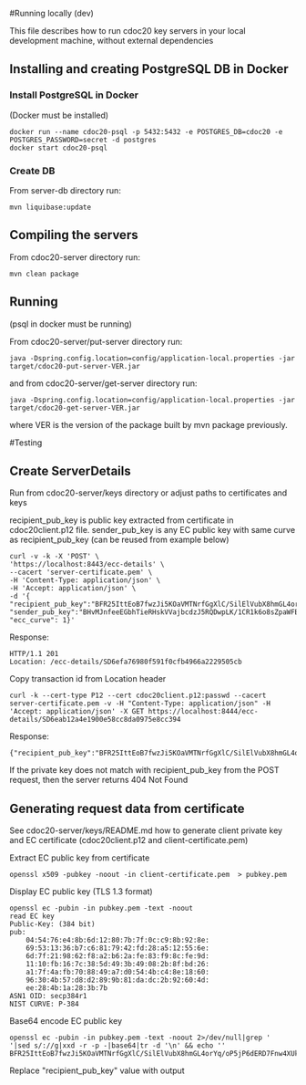 #Running locally (dev)

This file describes how to run cdoc20 key servers in your local development machine, without external dependencies

## Installing and creating PostgreSQL DB in Docker

### Install PostgreSQL in Docker
(Docker must be installed)
```
docker run --name cdoc20-psql -p 5432:5432 -e POSTGRES_DB=cdoc20 -e POSTGRES_PASSWORD=secret -d postgres
docker start cdoc20-psql
```

### Create DB
From server-db directory run:
```
mvn liquibase:update
```

## Compiling the servers
From cdoc20-server directory run:
```
mvn clean package
```

## Running
(psql in docker must be running)

From cdoc20-server/put-server directory run:
```
java -Dspring.config.location=config/application-local.properties -jar target/cdoc20-put-server-VER.jar
```

and from cdoc20-server/get-server directory run:
```
java -Dspring.config.location=config/application-local.properties -jar target/cdoc20-get-server-VER.jar
```

where VER is the version of the package built by mvn package previously.


#Testing
## Create ServerDetails
Run from cdoc20-server/keys directory or adjust paths to certificates and keys

recipient_pub_key is public key extracted from certificate in cdoc20client.p12 file.
sender_pub_key is any EC public key with same curve as recipient_pub_key (can be reused from example below)
```
curl -v -k -X 'POST' \
'https://localhost:8443/ecc-details' \
--cacert 'server-certificate.pem' \
-H 'Content-Type: application/json' \
-H 'Accept: application/json' \
-d '{
"recipient_pub_key":"BFR25IttEoB7fwzJi5KOaVMTNrfGgXlC/SilElVubX8hmGL4orYq/oP5jP6dERD7Fnw4XUk7SQgrj70moX9K+3CISafQVEvEjhhgljBLV9jSiZuB2twrkmBN7ihLGig7ew==",
"sender_pub_key":"BHvMJnfeeEGbhTieRHskVVajbcdzJ5RQDwpLK/1CR1k6o8sZpaWFBUnA/vPhFyZFL8IS3fVQPYFnRQuMqRWXRgy5WmvAZb2/pBMDb5P68aAIHYn9PGeGTFnmwg13vGskew==",
"ecc_curve": 1}' 
```
Response:
```
HTTP/1.1 201 
Location: /ecc-details/SD6efa76980f591f0cfb4966a2229505cb
```

Copy transaction id from Location header

```
curl -k --cert-type P12 --cert cdoc20client.p12:passwd --cacert server-certificate.pem -v -H "Content-Type: application/json" -H 'Accept: application/json' -X GET https://localhost:8444/ecc-details/SD6eab12a4e1900e58cc8da0975e8cc394
```
Response:
```
{"recipient_pub_key":"BFR25IttEoB7fwzJi5KOaVMTNrfGgXlC/SilElVubX8hmGL4orYq/oP5jP6dERD7Fnw4XUk7SQgrj70moX9K+3CISafQVEvEjhhgljBLV9jSiZuB2twrkmBN7ihLGig7ew==","sender_pub_key":"BHvMJnfeeEGbhTieRHskVVajbcdzJ5RQDwpLK/1CR1k6o8sZpaWFBUnA/vPhFyZFL8IS3fVQPYFnRQuMqRWXRgy5WmvAZb2/pBMDb5P68aAIHYn9PGeGTFnmwg13vGskew==","ecc_curve":1}
```

If the private key does not match with recipient_pub_key from the POST request, then the server returns 404 Not Found

## Generating request data from certificate

See cdoc20-server/keys/README.md how to generate client private key and EC certificate (cdoc20client.p12 and client-certificate.pem)

Extract EC public key from certificate
```
openssl x509 -pubkey -noout -in client-certificate.pem  > pubkey.pem
```

Display EC public key (TLS 1.3 format)
```
openssl ec -pubin -in pubkey.pem -text -noout
read EC key
Public-Key: (384 bit)
pub:
    04:54:76:e4:8b:6d:12:80:7b:7f:0c:c9:8b:92:8e:
    69:53:13:36:b7:c6:81:79:42:fd:28:a5:12:55:6e:
    6d:7f:21:98:62:f8:a2:b6:2a:fe:83:f9:8c:fe:9d:
    11:10:fb:16:7c:38:5d:49:3b:49:08:2b:8f:bd:26:
    a1:7f:4a:fb:70:88:49:a7:d0:54:4b:c4:8e:18:60:
    96:30:4b:57:d8:d2:89:9b:81:da:dc:2b:92:60:4d:
    ee:28:4b:1a:28:3b:7b
ASN1 OID: secp384r1
NIST CURVE: P-384
```

Base64 encode EC public key
```
openssl ec -pubin -in pubkey.pem -text -noout 2>/dev/null|grep '    '|sed s/://g|xxd -r -p -|base64|tr -d '\n' && echo ''
BFR25IttEoB7fwzJi5KOaVMTNrfGgXlC/SilElVubX8hmGL4orYq/oP5jP6dERD7Fnw4XUk7SQgrj70moX9K+3CISafQVEvEjhhgljBLV9jSiZuB2twrkmBN7ihLGig7ew==
```

Replace "recipient_pub_key" value with output

